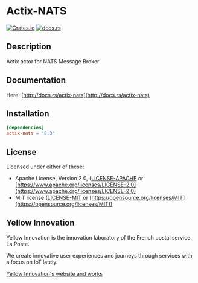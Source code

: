# Actix-NATS

[![Crates.io](https://img.shields.io/crates/v/actix-nats.svg)](https://crates.io/crates/actix-nats)
[![docs.rs](https://docs.rs/actix-nats/badge.svg)](https://docs.rs/actix-nats)

## Description

Actix actor for NATS Message Broker

## Documentation

Here: [http://docs.rs/actix-nats](http://docs.rs/actix-nats)

## Installation

```toml
[dependencies]
actix-nats = "0.3"
```

## License

Licensed under either of these:

* Apache License, Version 2.0, ([LICENSE-APACHE](LICENSE-APACHE) or
   [https://www.apache.org/licenses/LICENSE-2.0](https://www.apache.org/licenses/LICENSE-2.0)
* MIT license ([LICENSE-MIT](LICENSE-MIT) or
   [https://opensource.org/licenses/MIT](https://opensource.org/licenses/MIT))

## Yellow Innovation

Yellow Innovation is the innovation laboratory of the French postal service: La Poste.

We create innovative user experiences and journeys through services with a focus on IoT lately.

[Yellow Innovation's website and works](http://yellowinnovation.fr/en/)
